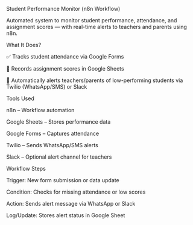  Student Performance Monitor (n8n Workflow)
 
Automated system to monitor student performance, attendance, and assignment scores — with real-time alerts to teachers and parents using n8n.

What It Does?

✅ Tracks student attendance via Google Forms

📝 Records assignment scores in Google Sheets

🚨 Automatically alerts teachers/parents of low-performing students via Twilio (WhatsApp/SMS) or Slack

Tools Used

n8n – Workflow automation

Google Sheets – Stores performance data

Google Forms – Captures attendance

Twilio – Sends WhatsApp/SMS alerts

Slack – Optional alert channel for teachers

Workflow Steps

Trigger: New form submission or data update

Condition: Checks for missing attendance or low scores

Action: Sends alert message via WhatsApp or Slack

Log/Update: Stores alert status in Google Sheet
